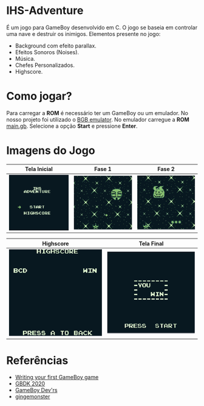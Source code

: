 # IHS-Adventure

É um jogo para GameBoy desenvolvido em C. O jogo se baseia em controlar uma nave e destruir os inimigos. Elementos presente no jogo:

- Background com efeito parallax.
- Efeitos Sonoros (Noises).
- Música.
- Chefes Personalizados.
- Highscore.

# Como jogar?

Para carregar a **ROM** é necessário ter um GameBoy ou um emulador. No nosso projeto foi utilizado o [BGB emulator](https://bgb.bircd.org/). No emulador carregue a **ROM** [main.gb](https://github.com/tanjirino/projeto-ihs-adventure/blob/master/main.gb). Selecione a opção **Start** e pressione **Enter**.


# Imagens do Jogo
| **Tela Inicial**            | **Fase 1**      | **Fase 2**     |
|:-------------------------:|:-------------------------------:|:--------------------------------:|
| ![](images/tela_inicial.png) | ![](images/fase1.png) | ![](images/fase2.png) |

| **Highscore**            | **Tela Final**      | 
|:-------------------------:|:-------------------------------:|
| ![](images/highscore.png) | ![](images/tela_final.png) |

# Referências
- [Writing your first GameBoy game](https://medium.com/@ulrikdamm/writing-your-first-gameboy-game-4ea62c76db29)
- [GBDK 2020](https://github.com/Zal0/gbdk-2020)
- [GameBoy Dev'rs](http://www.devrs.com/gb/)
- [gingemonster](https://github.com/gingemonster/GamingMonstersGameBoySampleCode)


